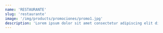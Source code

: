 ```yaml
---
name: 'RESTAURANTE'
slug: 'restaurante'
image: '/img/products/promociones/promo1.jpg'
description: 'Lorem ipsum dolor sit amet consectetur adipiscing elit dignissim dis fringilla, interdum rutrum dui mattis fermentum ultrices volutpat vestibulum eget, vehicula nulla hendrerit mollis odio et bibendum tempus netus. Malesuada enim eros semper consequat odio nostra ut lobortis a rhoncus.'
---
```

